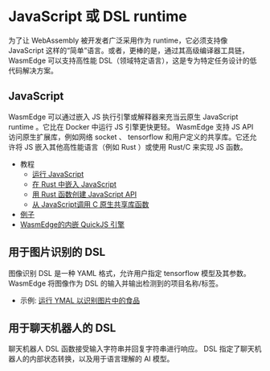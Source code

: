 # JavaScript 或 DSL runtime

为了让 WebAssembly 被开发者广泛采用作为 runtime，它必须支持像 JavaScript 这样的“简单”语言。或者，更棒的是，通过其高级编译器工具链， WasmEdge 可以支持高性能 DSL（领域特定语言），这是专为特定任务设计的低代码解决方案。

## JavaScript

WasmEdge 可以通过嵌入 JS 执行引擎或解释器来充当云原生 JavaScript runtime 。它比在 Docker 中运行 JS 引擎更快更轻。 WasmEdge 支持 JS API 访问原生扩展库，例如网络 socket 、 tensorflow 和用户定义的共享库。它还允许将 JS 嵌入其他高性能语言（例如 Rust ）或使用 Rust/C 来实现 JS 函数。

* 教程
  * [运行 JavaScript](https://www.secondstate.io/articles/run-javascript-in-webassembly-with-wasmedge/)
  * [在 Rust 中嵌入 JavaScript](https://www.secondstate.io/articles/embed-javascript-in-rust/)
  * [用 Rust 函数创建 JavaScript API](https://www.secondstate.io/articles/embed-rust-in-javascript/)
  * [从 JavaScript调用 C 原生共享库函数](https://www.secondstate.io/articles/call-native-functions-from-javascript/)
* [例子](https://github.com/WasmEdge/WasmEdge/blob/master/tools/wasmedge/examples/js/README.md)
* [WasmEdge的内嵌 QuickJS 引擎](https://github.com/second-state/wasmedge-quickjs)

## 用于图片识别的 DSL

图像识别 DSL 是一种 YAML 格式，允许用户指定 tensorflow 模型及其参数。 WasmEdge 将图像作为 DSL 的输入并输出检测到的项目名称/标签。

* 示例: [运行 YMAL 以识别图片中的食品](https://github.com/second-state/wasm-learning/blob/master/cli/classify_yml/config/food.yml)

## 用于聊天机器人的 DSL

聊天机器人 DSL 函数接受输入字符串并回复字符串进行响应。 DSL 指定了聊天机器人的内部状态转换，以及用于语言理解的 AI 模型。
